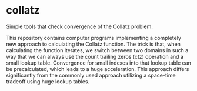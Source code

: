 # collatz
Simple tools that check convergence of the Collatz problem.

This repository contains computer programs implementing a completely new approach to calculating the Collatz function.
The trick is that, when calculating the function iterates, we switch between two domains in such a way that we can always use the count trailing zeros (ctz) operation and a small lookup table.
Convergence for small indexes into that lookup table can be precalculated, which leads to a huge acceleration.
This approach differs significantly from the commonly used approach utilizing a space-time tradeoff using huge lookup tables.
